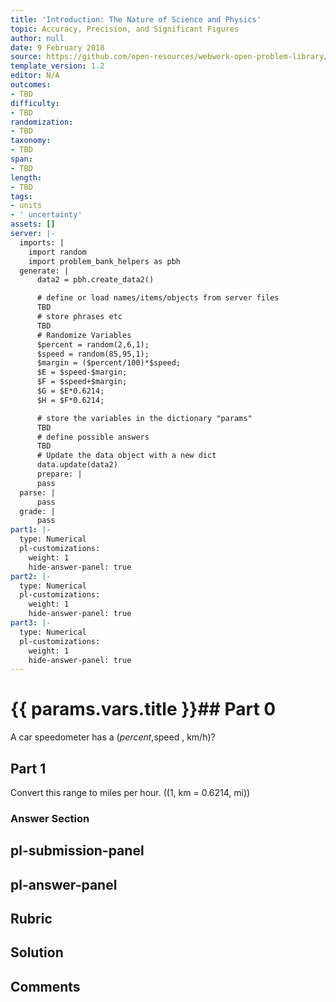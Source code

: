 ```yaml
---
title: 'Introduction: The Nature of Science and Physics'
topic: Accuracy, Precision, and Significant Figures
author: null
date: 9 February 2018
source: https://github.com/open-resources/webwork-open-problem-library/tree/master/Contrib/BrockPhysics/College_Physics_Urone/1.The_Nature_of_Science_and_Physics/1-03.Accuracy_Precision_and_Significant_Figures/NU_U17_01_03_003.pg
template_version: 1.2
editor: N/A
outcomes:
- TBD
difficulty:
- TBD
randomization:
- TBD
taxonomy:
- TBD
span:
- TBD
length:
- TBD
tags:
- units
- ' uncertainty'
assets: []
server: |-
  imports: |
    import random
    import problem_bank_helpers as pbh
  generate: |
      data2 = pbh.create_data2()

      # define or load names/items/objects from server files
      TBD
      # store phrases etc
      TBD
      # Randomize Variables
      $percent = random(2,6,1);
      $speed = random(85,95,1);
      $margin = ($percent/100)*$speed;
      $E = $speed-$margin;
      $F = $speed+$margin;
      $G = $E*0.6214;
      $H = $F*0.6214;

      # store the variables in the dictionary "params"
      TBD
      # define possible answers
      TBD
      # Update the data object with a new dict
      data.update(data2)
      prepare: |
      pass
  parse: |
      pass
  grade: |
      pass
part1: |-
  type: Numerical
  pl-customizations:
    weight: 1
    hide-answer-panel: true
part2: |-
  type: Numerical
  pl-customizations:
    weight: 1
    hide-answer-panel: true
part3: |-
  type: Numerical
  pl-customizations:
    weight: 1
    hide-answer-panel: true
---
```


# {{ params.vars.title }}## Part 0 
A car speedometer has a ($percent , %) uncertainty. What is the range of possible speeds when it reads ($speed , km/h)? 
## Part 1 
Convert this range to miles per hour. ((1, km = 0.6214, mi)) 


### Answer Section 


## pl-submission-panel 


## pl-answer-panel 


## Rubric 


## Solution 


## Comments 


